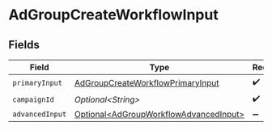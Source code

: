 # AdGroupCreateWorkflowInput


## Fields

| Field                                                                                              | Type                                                                                               | Required                                                                                           | Description                                                                                        |
| -------------------------------------------------------------------------------------------------- | -------------------------------------------------------------------------------------------------- | -------------------------------------------------------------------------------------------------- | -------------------------------------------------------------------------------------------------- |
| `primaryInput`                                                                                     | [AdGroupCreateWorkflowPrimaryInput](../../models/components/AdGroupCreateWorkflowPrimaryInput.md)  | :heavy_check_mark:                                                                                 | N/A                                                                                                |
| `campaignId`                                                                                       | *Optional\<String>*                                                                                | :heavy_check_mark:                                                                                 | N/A                                                                                                |
| `advancedInput`                                                                                    | [Optional\<AdGroupWorkflowAdvancedInput>](../../models/components/AdGroupWorkflowAdvancedInput.md) | :heavy_minus_sign:                                                                                 | N/A                                                                                                |